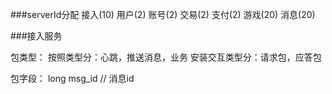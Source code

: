 ###serverId分配
接入(10)
用户(2)
账号(2)
交易(2)
支付(2)
游戏(20)
消息(20)


###接入服务

包类型：
按照类型分：心跳，推送消息，业务
安装交互类型分：请求包，应答包

包字段：
long msg_id // 消息id
